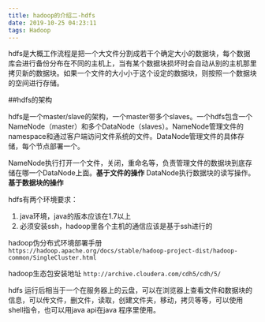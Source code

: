 ```yaml
---
title: hadoop的介绍二-hdfs
date: 2019-10-25 04:23:11
tags: Hadoop
---
```


hdfs是大概工作流程是把一个大文件分割成若干个确定大小的数据块，每个数据库会进行备份分布在不同的主机上，当有某个数据块损坏时会自动从别的主机那里拷贝新的数据块。如果一个文件的大小小于这个设定的数据块，则按照一个数据块的空间进行存储。

##hdfs的架构

hdfs是一个master/slave的架构，一个master带多个slaves。一个hdfs包含一个NameNode（master）和多个DataNode（slaves）。NameNode管理文件的namespace和通过客户端访问文件系统的文件。DataNode管理文件的具体存储，每个节点部署一个。

NameNode执行打开一个文件，关闭，重命名等，负责管理文件的数据块到底存储在哪一个DataNode上面。**基于文件的操作**
DataNode执行数据块的读写操作。**基于数据块的操作**

hdfs有两个环境要求：
1. java环境，java的版本应该在1.7以上
2. 必须安装ssh，hadoop里各个主机的通信应该是基于ssh进行的


hadoop伪分布式环境部署手册
`https://hadoop.apache.org/docs/stable/hadoop-project-dist/hadoop-common/SingleCluster.html`

hadoop生态包安装地址
`http://archive.cloudera.com/cdh5/cdh/5/`

hdfs 运行后相当于一个在服务器上的云盘，可以在浏览器上查看文件和数据块的信息，可以传文件，删文件，读取，创建文件夹，移动，拷贝等等，可以使用shell指令，也可以用java api在java 程序里使用。